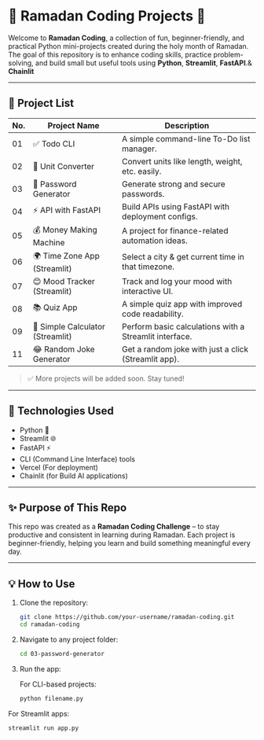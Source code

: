# 🌙 Ramadan Coding Projects 🚀

Welcome to **Ramadan Coding**, a collection of fun, beginner-friendly, and practical Python mini-projects created during the holy month of Ramadan. The goal of this repository is to enhance coding skills, practice problem-solving, and build small but useful tools using **Python**, **Streamlit**, **FastAPI**.& **Chainlit**

---

## 📂 Project List

| No. | Project Name | Description |
|-----|-----------------------------|------------------------------------------------|
| 01 | ✅ Todo CLI | A simple command-line To-Do list manager. |
| 02 | 📏 Unit Converter | Convert units like length, weight, etc. easily. |
| 03 | 🔐 Password Generator | Generate strong and secure passwords. |
| 04 | ⚡ API with FastAPI | Build APIs using FastAPI with deployment configs. |
| 05 | 💰 Money Making Machine | A project for finance-related automation ideas. |
| 06 | 🌍 Time Zone App (Streamlit) | Select a city & get current time in that timezone. |
| 07 | 😊 Mood Tracker (Streamlit) | Track and log your mood with interactive UI. |
| 08 | 📚 Quiz App | A simple quiz app with improved code readability. |
| 09 | 🧮 Simple Calculator (Streamlit) | Perform basic calculations with a Streamlit interface. |
| 11 | 😂 Random Joke Generator | Get a random joke with just a click (Streamlit app). |

> ✅ More projects will be added soon. Stay tuned!

---

## 📌 Technologies Used

- Python 🐍  
- Streamlit 🌐  
- FastAPI ⚡  
- CLI (Command Line Interface) tools  
- Vercel (For deployment)
- Chainlit (for Build AI applications)

---

## ✨ Purpose of This Repo

This repo was created as a **Ramadan Coding Challenge** – to stay productive and consistent in learning during Ramadan. Each project is beginner-friendly, helping you learn and build something meaningful every day.

---

## 💡 How to Use

1. Clone the repository:
   ```bash
   git clone https://github.com/your-username/ramadan-coding.git
   cd ramadan-coding


2. Navigate to any project folder:
   ```bash
   cd 03-password-generator
   ```


3. Run the app:

   For CLI-based projects:
   ```bash
   python filename.py
   ```

For Streamlit apps:
   ```bash
   streamlit run app.py
   ```

